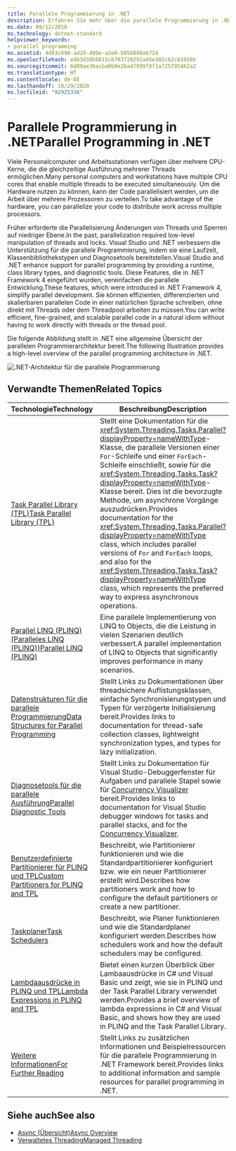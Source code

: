 ```yaml
---
title: Parallele Programmierung in .NET
description: Erfahren Sie mehr über die parallele Programmierung in .NET. Verwenden Sie eine .NET-Runtime, Klassenbibliothekstypen und Diagnosetools, um die .NET-Entwicklung zu vereinfachen.
ms.date: 09/12/2018
ms.technology: dotnet-standard
helpviewer_keywords:
- parallel programming
ms.assetid: 4d83c690-ad2d-489e-a2e0-b85b898a672d
ms.openlocfilehash: edb3d38b0815c6703720292a45e302c62c81650b
ms.sourcegitcommit: 6d09ae36acba0b0e2ba47999f8f1a725795462a2
ms.translationtype: HT
ms.contentlocale: de-DE
ms.lasthandoff: 10/29/2020
ms.locfileid: "92925336"
---
```

# <a name="parallel-programming-in-net"></a><span data-ttu-id="d07fd-104">Parallele Programmierung in .NET</span><span class="sxs-lookup"><span data-stu-id="d07fd-104">Parallel Programming in .NET</span></span>

<span data-ttu-id="d07fd-105">Viele Personalcomputer und Arbeitsstationen verfügen über mehrere CPU-Kerne, die die gleichzeitige Ausführung mehrerer Threads ermöglichen.</span><span class="sxs-lookup"><span data-stu-id="d07fd-105">Many personal computers and workstations have multiple CPU cores that enable multiple threads to be executed simultaneously.</span></span> <span data-ttu-id="d07fd-106">Um die Hardware nutzen zu können, kann der Code parallelisiert werden, um die Arbeit über mehrere Prozessoren zu verteilen.</span><span class="sxs-lookup"><span data-stu-id="d07fd-106">To take advantage of the hardware, you can parallelize your code to distribute work across multiple processors.</span></span>

<span data-ttu-id="d07fd-107">Früher erforderte die Parallelisierung Änderungen von Threads und Sperren auf niedriger Ebene.</span><span class="sxs-lookup"><span data-stu-id="d07fd-107">In the past, parallelization required low-level manipulation of threads and locks.</span></span> <span data-ttu-id="d07fd-108">Visual Studio und .NET verbessern die Unterstützung für die parallele Programmierung, indem sie eine Laufzeit, Klassenbibliothekstypen und Diagnosetools bereitstellen.</span><span class="sxs-lookup"><span data-stu-id="d07fd-108">Visual Studio and .NET enhance support for parallel programming by providing a runtime, class library types, and diagnostic tools.</span></span> <span data-ttu-id="d07fd-109">Diese Features, die in .NET Framework 4 eingeführt wurden, vereinfachen die parallele Entwicklung.</span><span class="sxs-lookup"><span data-stu-id="d07fd-109">These features, which were introduced in .NET Framework 4, simplify parallel development.</span></span> <span data-ttu-id="d07fd-110">Sie können effizienten, differenzierten und skalierbaren parallelen Code in einer natürlichen Sprache schreiben, ohne direkt mit Threads oder dem Threadpool arbeiten zu müssen.</span><span class="sxs-lookup"><span data-stu-id="d07fd-110">You can write efficient, fine-grained, and scalable parallel code in a natural idiom without having to work directly with threads or the thread pool.</span></span>

<span data-ttu-id="d07fd-111">Die folgende Abbildung stellt in .NET eine allgemeine Übersicht der parallelen Programmierarchitektur bereit.</span><span class="sxs-lookup"><span data-stu-id="d07fd-111">The following illustration provides a high-level overview of the parallel programming architecture in .NET.</span></span>

![.NET-Architektur für die parallele Programmierung](./media/tpl-architecture.png)

## <a name="related-topics"></a><span data-ttu-id="d07fd-113">Verwandte Themen</span><span class="sxs-lookup"><span data-stu-id="d07fd-113">Related Topics</span></span>

|<span data-ttu-id="d07fd-114">Technologie</span><span class="sxs-lookup"><span data-stu-id="d07fd-114">Technology</span></span>|<span data-ttu-id="d07fd-115">Beschreibung</span><span class="sxs-lookup"><span data-stu-id="d07fd-115">Description</span></span>|
|----------------|-----------------|
|[<span data-ttu-id="d07fd-116">Task Parallel Library (TPL)</span><span class="sxs-lookup"><span data-stu-id="d07fd-116">Task Parallel Library (TPL)</span></span>](task-parallel-library-tpl.md)|<span data-ttu-id="d07fd-117">Stellt eine Dokumentation für die <xref:System.Threading.Tasks.Parallel?displayProperty=nameWithType>-Klasse, die parallele Versionen einer `For`-Schleife und einer `ForEach`-Schleife einschließt, sowie für die <xref:System.Threading.Tasks.Task?displayProperty=nameWithType>-Klasse bereit. Dies ist die bevorzugte Methode, um asynchrone Vorgänge auszudrücken.</span><span class="sxs-lookup"><span data-stu-id="d07fd-117">Provides documentation for the <xref:System.Threading.Tasks.Parallel?displayProperty=nameWithType> class, which includes parallel versions of `For` and `ForEach` loops, and also for the <xref:System.Threading.Tasks.Task?displayProperty=nameWithType> class, which represents the preferred way to express asynchronous operations.</span></span>|
|[<span data-ttu-id="d07fd-118">Parallel LINQ (PLINQ) (Paralleles LINQ (PLINQ))</span><span class="sxs-lookup"><span data-stu-id="d07fd-118">Parallel LINQ (PLINQ)</span></span>](introduction-to-plinq.md)|<span data-ttu-id="d07fd-119">Eine parallele Implementierung von LINQ to Objects, die die Leistung in vielen Szenarien deutlich verbessert.</span><span class="sxs-lookup"><span data-stu-id="d07fd-119">A parallel implementation of LINQ to Objects that significantly improves performance in many scenarios.</span></span>|
|[<span data-ttu-id="d07fd-120">Datenstrukturen für die parallele Programmierung</span><span class="sxs-lookup"><span data-stu-id="d07fd-120">Data Structures for Parallel Programming</span></span>](data-structures-for-parallel-programming.md)|<span data-ttu-id="d07fd-121">Stellt Links zu Dokumentationen über threadsichere Auflistungsklassen, einfache Synchronisierungstypen und Typen für verzögerte Initialisierung bereit.</span><span class="sxs-lookup"><span data-stu-id="d07fd-121">Provides links to documentation for thread-safe collection classes, lightweight synchronization types, and types for lazy initialization.</span></span>|
|[<span data-ttu-id="d07fd-122">Diagnosetools für die parallele Ausführung</span><span class="sxs-lookup"><span data-stu-id="d07fd-122">Parallel Diagnostic Tools</span></span>](parallel-diagnostic-tools.md)|<span data-ttu-id="d07fd-123">Stellt Links zu Dokumentation für Visual Studio-Debuggerfenster für Aufgaben und parallele Stapel sowie für [Concurrency Visualizer](/visualstudio/profiling/concurrency-visualizer) bereit.</span><span class="sxs-lookup"><span data-stu-id="d07fd-123">Provides links to documentation for Visual Studio debugger windows for tasks and parallel stacks, and for the [Concurrency Visualizer](/visualstudio/profiling/concurrency-visualizer).</span></span>|
|[<span data-ttu-id="d07fd-124">Benutzerdefinierte Partitionierer für PLINQ und TPL</span><span class="sxs-lookup"><span data-stu-id="d07fd-124">Custom Partitioners for PLINQ and TPL</span></span>](custom-partitioners-for-plinq-and-tpl.md)|<span data-ttu-id="d07fd-125">Beschreibt, wie Partitionierer funktionieren und wie die Standardpartitionierer konfiguriert bzw. wie ein neuer Partitionierer erstellt wird.</span><span class="sxs-lookup"><span data-stu-id="d07fd-125">Describes how partitioners work and how to configure the default partitioners or create a new partitioner.</span></span>|
|[<span data-ttu-id="d07fd-126">Taskplaner</span><span class="sxs-lookup"><span data-stu-id="d07fd-126">Task Schedulers</span></span>](xref:System.Threading.Tasks.TaskScheduler)|<span data-ttu-id="d07fd-127">Beschreibt, wie Planer funktionieren und wie die Standardplaner konfiguriert werden.</span><span class="sxs-lookup"><span data-stu-id="d07fd-127">Describes how schedulers work and how the default schedulers may be configured.</span></span>|
|[<span data-ttu-id="d07fd-128">Lambdaausdrücke in PLINQ und TPL</span><span class="sxs-lookup"><span data-stu-id="d07fd-128">Lambda Expressions in PLINQ and TPL</span></span>](lambda-expressions-in-plinq-and-tpl.md)|<span data-ttu-id="d07fd-129">Bietet einen kurzen Überblick über Lambaausdrücke in C# und Visual Basic und zeigt, wie sie in PLINQ und der Task Parallel Library verwendet werden.</span><span class="sxs-lookup"><span data-stu-id="d07fd-129">Provides a brief overview of lambda expressions in C# and Visual Basic, and shows how they are used in PLINQ and the Task Parallel Library.</span></span>|
|[<span data-ttu-id="d07fd-130">Weitere Informationen</span><span class="sxs-lookup"><span data-stu-id="d07fd-130">For Further Reading</span></span>](for-further-reading-parallel-programming.md)|<span data-ttu-id="d07fd-131">Stellt Links zu zusätzlichen Informationen und Beispielressourcen für die parallele Programmierung in .NET Framework bereit.</span><span class="sxs-lookup"><span data-stu-id="d07fd-131">Provides links to additional information and sample resources for parallel programming in .NET.</span></span>|

## <a name="see-also"></a><span data-ttu-id="d07fd-132">Siehe auch</span><span class="sxs-lookup"><span data-stu-id="d07fd-132">See also</span></span>

- [<span data-ttu-id="d07fd-133">Async (Übersicht)</span><span class="sxs-lookup"><span data-stu-id="d07fd-133">Async Overview</span></span>](../async.md)
- [<span data-ttu-id="d07fd-134">Verwaltetes Threading</span><span class="sxs-lookup"><span data-stu-id="d07fd-134">Managed Threading</span></span>](../threading/index.md)
